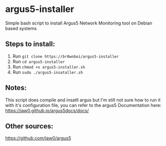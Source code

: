 # argus5-installer
Simple bash script to install Argus5 Network Monitoring tool on Debian based systems

## Steps to install:
1. Run `git clone https://br0wnboi/argus5-installer`
2. Run `cd argus5-installer` 
3. Run `chmod +x argus5-installer.sh`
4. Run `sudo ./argus5-insataller.sh`


## Notes:
This script does compile and insatll argus but I'm still not sure how to run it with it's configuration file, you can refer to the argus5 Documentation here:
https://jaw0.github.io/argus5docs/docs/

## Other sources:
https://github.com/jaw0/argus5
